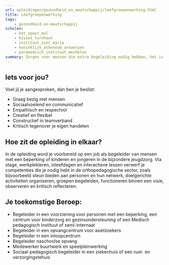 ```yaml
---
url: opleidingen/gezondheid_en_maatschappij/leefgroepenwerking.html
title: Leefgroepenwerking
tags:
    - gezondheid-en-maatschappij
scholen:
    - het_spoor_mol
    - hivset_turnhout
    - instituut_sint_maria
    - koninklijk_atheneum_antwerpen
    - paramedisch_instituut_mechelen
summary: Zorgen voor mensen die extra begeleiding nodig hebben, het is niet iedereen gegeven. Een hart hebben voor mensen, een luisterend oor kunnen bieden en flexibel inspelen op onverwachte situaties zijn slechts enkele noodzakelijke vaardigheden en attitudes. Heb jij dat talent voor mensen en wil je graag aan de slag in de zorgsector, dan ligt jouw toekomst misschien wel in Leefgroepenwerking.
---
```


## Iets voor jou?

Voel jij je aangesproken, dan ben je beslist:

* Graag bezig met mensen
* Sociaalvoelend en communicatief
* Empathisch en respectvol
* Creatief en flexibel
* Constructief in teamverband
* Kritisch tegenover je eigen handelen

## Hoe zit de opleiding in elkaar?

In de opleiding word je voorbereid op een job als begeleider van mensen met een beperking of kinderen en jongeren in de bijzondere jeugdzorg. Via stage, werkplekleren, inleefdagen en interactieve lessen verwerf je competenties die je nodig hebt in de orthopedagogische sector, zoals bijvoorbeeld steun bieden aan personen en hun netwerk, doelgerichte activiteiten organiseren, groepen begeleiden, functioneren binnen een visie, observeren en kritisch reflecteren.

## Je toekomstige Beroep:

* Begeleider in een voorziening voor personen met een beperking, een centrum voor kinderzorg en gezinsondersteuning of een Medisch pedagogisch Instituut of semi-internaat
* Begeleider in een opvangcentrum voor asielzoekers
* Begeleider in een inloopcentrum
* Begeleider naschoolse opvang
* Medewerker buurtwerk en speelpleinwerking
* Sociaal-pedagogisch begeleider in een ziekenhuis of een rust- en verzorgingstehuis